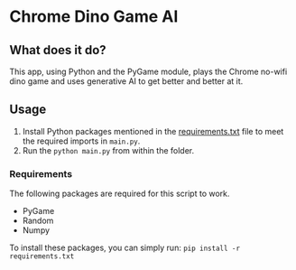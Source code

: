 # Chrome Dino Game AI

## What does it do? 
This app, using Python and the PyGame module, plays the Chrome no-wifi dino game and uses generative AI to get better and better at it.

## Usage
1. Install Python packages mentioned in the [requirements.txt](requirements.txt) file to meet the required imports in `main.py`.
2. Run the `python main.py` from within the folder.

### Requirements
The following packages are required for this script to work.
- PyGame
- Random
- Numpy

To install these packages, you can simply run: `pip install -r requirements.txt`
